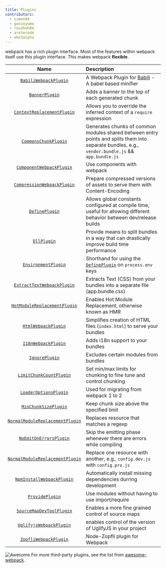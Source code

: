 ```yaml
---
title: Plugins
contributors:
  - simon04
  - gonzoyumo
  - rouzbeh84
  - aretecode
  - eko3alpha
---
```


webpack has a rich plugin interface. Most of the features within webpack itself use this plugin interface. This makes webpack **flexible**.

|Name|Description|
|:--:|:----------|
|[`BabiliWebpackPlugin`](/plugins/babili-webpack-plugin) | A Webpack Plugin for [Babili](https://github.com/babel/babili) - A babel based minifier |
|[`BannerPlugin`](/plugins/banner-plugin) | Adds a banner to the top of each generated chunk |
|[`ContextReplacementPlugin`](/plugins/context-replacement-plugin) | Allows you to override the inferred context of a `require` expression |
|[`CommonsChunkPlugin`](/plugins/commons-chunk-plugin) | Generates chunks of common modules shared between entry points and splits them into separate  bundles, e.g., `vendor.bundle.js` && `app.bundle.js` |
|[`ComponentWebpackPlugin`](/plugins/component-webpack-plugin) | Use components with webpack |
|[`CompressionWebpackPlugin`](/plugins/compression-webpack-plugin) | Prepare compressed versions of assets to serve them with Content-Encoding |
|[`DefinePlugin`](/plugins/define-plugin) | Allows global constants configured at compile time, useful for allowing different behavior between dev/release builds |
|[`DllPlugin`](/plugins/dll-plugin) | Provide means to split bundles in a way that can drastically improve build time performance |
|[`EnvironmentPlugin`](/plugins/environment-plugin) | Shorthand for using the [`DefinePlugin`](./define-plugin) on `process.env` keys |
|[`ExtractTextWebpackPlugin`](/plugins/extract-text-webpack-plugin) | Extracts Text (CSS) from your bundles into a separate file (app.bundle.css) |
|[`HotModuleReplacementPlugin`](/plugins/hot-module-replacement-plugin) | Enables Hot Module Replacement, otherwise known as HMR |
|[`HtmlWebpackPlugin`](/plugins/html-webpack-plugin)| Simplifies creation of HTML files (`index.html`) to serve your bundles |
|[`I18nWebpackPlugin`](/plugins/i18n-webpack-plugin)| Adds i18n support to your bundles |
|[`IgnorePlugin`](/plugins/ignore-plugin) | Excludes certain modules from bundles |
|[`LimitChunkCountPlugin`](/plugins/limit-chunk-count-plugin) | Set min/max limits for chunking to fine tune and control chunking |
|[`LoaderOptionsPlugin`](/plugins/loader-options-plugin) | Used for migrating from webpack 1 to 2 |
|[`MinChunkSizePlugin`](/plugins/min-chunk-size-plugin) | Keep chunk size above the specified limit |
|[`NormalModuleReplacementPlugin`](/plugins/normal-module-replacement-plugin) | Replaces resource that matches a regexp |
|[`NoEmitOnErrorsPlugin`](/plugins/no-emit-on-errors-plugin) | Skip the emitting phase whenever there are errors while compiling |
|[`NormalModuleReplacementPlugin`](/plugins/normal-module-replacement-plugin) | Replace one resource with another, e.g., `config.dev.js` with `config.pro.js` |
|[`NpmInstallWebpackPlugin`](/plugins/npm-install-webpack-plugin) | Automatically install missing dependencies durring development |
|[`ProvidePlugin`](/plugins/provide-plugin) | Use modules without having to use import/require |
|[`SourceMapDevToolPlugin`](/plugins/source-map-dev-tool-plugin) | Enables a more fine grained control of source maps |
|[`UglifyjsWebpackPlugin`](/uglifyjs-webpack-plugin) | enables control of the version of UglifyJS in your project |
|[`ZopfliWebpackPlugin`](/plugins/zopfli-webpack-plugin) | Node-Zopfli plugin for Webpack |

![Awesome](../assets/awesome-badge.svg)
For more third-party plugins, see the list from [awesome-webpack](https://github.com/webpack-contrib/awesome-webpack#webpack-plugins).
